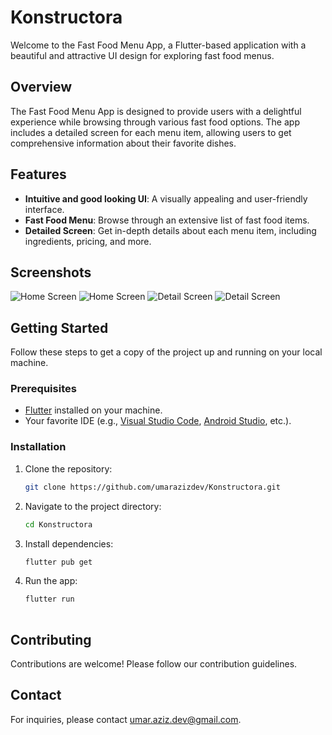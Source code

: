 # Konstructora

Welcome to the Fast Food Menu App, a Flutter-based application with a beautiful and attractive UI design for exploring fast food menus.

## Overview

The Fast Food Menu App is designed to provide users with a delightful experience while browsing through various fast food options. The app includes a detailed screen for each menu item, allowing users to get comprehensive information about their favorite dishes.

## Features

- **Intuitive and good looking UI**: A visually appealing and user-friendly interface.
- **Fast Food Menu**: Browse through an extensive list of fast food items.
- **Detailed Screen**: Get in-depth details about each menu item, including ingredients, pricing, and more.


## Screenshots

![Home Screen](https://github.com/umarazizdev/Konstructora/blob/main/assets/screenshot1.jpg)
![Home Screen](https://github.com/umarazizdev/Konstructora/blob/main/assets/screenshot2.jpg)
![Detail Screen](https://github.com/umarazizdev/Konstructora/blob/main/assets/screenshot3.jpg)
![Detail Screen](https://github.com/umarazizdev/Konstructora/blob/main/assets/screenshot4.jpg)

## Getting Started

Follow these steps to get a copy of the project up and running on your local machine.

### Prerequisites

- [Flutter](https://flutter.dev/) installed on your machine.
- Your favorite IDE (e.g., [Visual Studio Code](https://code.visualstudio.com/), [Android Studio](https://developer.android.com/studio), etc.).

### Installation

1. Clone the repository:

   ```bash
   git clone https://github.com/umarazizdev/Konstructora.git

2. Navigate to the project directory:
   ```bash
   cd Konstructora

3. Install dependencies:
   ```bash
   flutter pub get

4. Run the app:
   ```bash
   flutter run
 
 ## Contributing 
 Contributions are welcome! Please follow our contribution guidelines.
 ## Contact
 For inquiries, please contact umar.aziz.dev@gmail.com.
